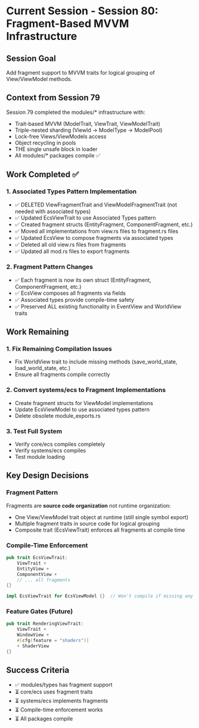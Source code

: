 # Current Session - Session 80: Fragment-Based MVVM Infrastructure

## Session Goal
Add fragment support to MVVM traits for logical grouping of View/ViewModel methods.

## Context from Session 79
Session 79 completed the modules/* infrastructure with:
- Trait-based MVVM (ModelTrait, ViewTrait, ViewModelTrait)
- Triple-nested sharding (ViewId → ModelType → ModelPool)
- Lock-free Views/ViewModels access
- Object recycling in pools
- THE single unsafe block in loader
- All modules/* packages compile ✅

## Work Completed ✅

### 1. Associated Types Pattern Implementation
- ✅ DELETED ViewFragmentTrait and ViewModelFragmentTrait (not needed with associated types)
- ✅ Updated EcsViewTrait to use Associated Types pattern
- ✅ Created fragment structs (EntityFragment, ComponentFragment, etc.)
- ✅ Moved all implementations from view.rs files to fragment.rs files
- ✅ Updated EcsView to compose fragments via associated types
- ✅ Deleted all old view.rs files from fragments
- ✅ Updated all mod.rs files to export fragments

### 2. Fragment Pattern Changes
- ✅ Each fragment is now its own struct (EntityFragment, ComponentFragment, etc.)
- ✅ EcsView composes all fragments via fields
- ✅ Associated types provide compile-time safety
- ✅ Preserved ALL existing functionality in EventView and WorldView traits

## Work Remaining

### 1. Fix Remaining Compilation Issues
- Fix WorldView trait to include missing methods (save_world_state, load_world_state, etc.)
- Ensure all fragments compile correctly

### 2. Convert systems/ecs to Fragment Implementations
- Create fragment structs for ViewModel implementations
- Update EcsViewModel to use associated types pattern
- Delete obsolete module_exports.rs

### 3. Test Full System
- Verify core/ecs compiles completely
- Verify systems/ecs compiles
- Test module loading

## Key Design Decisions

### Fragment Pattern
Fragments are **source code organization** not runtime organization:
- One View/ViewModel trait object at runtime (still single symbol export)
- Multiple fragment traits in source code for logical grouping
- Composite trait (EcsViewTrait) enforces all fragments at compile time

### Compile-Time Enforcement
```rust
pub trait EcsViewTrait:
    ViewTrait +
    EntityView +
    ComponentView +
    // ... all fragments
{}

impl EcsViewTrait for EcsViewModel {}  // Won't compile if missing any fragment
```

### Feature Gates (Future)
```rust
pub trait RenderingViewTrait:
    ViewTrait +
    WindowView +
    #[cfg(feature = "shaders")]
    + ShaderView
{}
```

## Success Criteria
- ✅ modules/types has fragment support
- ⏳ core/ecs uses fragment traits
- ⏳ systems/ecs implements fragments
- ⏳ Compile-time enforcement works
- ⏳ All packages compile
